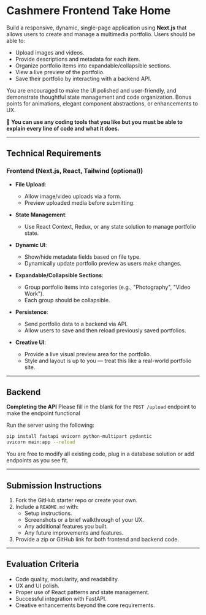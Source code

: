 # Cashmere Frontend Take Home

Build a responsive, dynamic, single-page application using **Next.js** that allows users to create and manage a multimedia portfolio. Users should be able to:

- Upload images and videos.
- Provide descriptions and metadata for each item.
- Organize portfolio items into expandable/collapsible sections.
- View a live preview of the portfolio.
- Save their portfolio by interacting with a backend API.

You are encouraged to make the UI polished and user-friendly, and demonstrate thoughtful state management and code organization. Bonus points for animations, elegant component abstractions, or enhancements to UX.

**🔎 You can use any coding tools that you like but you must be able to explain every line of code and what it does.**

---

## Technical Requirements

### Frontend (Next.js, React, Tailwind (optional))

- **File Upload**:
  - Allow image/video uploads via a form.
  - Preview uploaded media before submitting.

- **State Management**:
  - Use React Context, Redux, or any state solution to manage portfolio state.

- **Dynamic UI**:
  - Show/hide metadata fields based on file type.
  - Dynamically update portfolio preview as users make changes.

- **Expandable/Collapsible Sections**:
  - Group portfolio items into categories (e.g., "Photography", "Video Work").
  - Each group should be collapsible.

- **Persistence**:
  - Send portfolio data to a backend via API.
  - Allow users to save and then reload previously saved portfolios.

- **Creative UI**:
  - Provide a live visual preview area for the portfolio.
  - Style and layout is up to you — treat this like a real-world portfolio site.

---

## Backend
**Completing the API**
Please fill in the blank for the `POST /upload` endpoint to make the endpoint functional

Run the server using the following:
```bash
pip install fastapi uvicorn python-multipart pydantic
uvicorn main:app --reload
```

You are free to modify all existing code, plug in a database solution or add endpoints as you see fit.

---

## Submission Instructions

1. Fork the GitHub starter repo or create your own.
2. Include a `README.md` with:
   - Setup instructions.
   - Screenshots or a brief walkthrough of your UX.
   - Any additional features you built.
   - Any future improvements and features.
3. Provide a zip or GitHub link for both frontend and backend code.

---

## Evaluation Criteria

- Code quality, modularity, and readability.
- UX and UI polish.
- Proper use of React patterns and state management.
- Successful integration with FastAPI.
- Creative enhancements beyond the core requirements.
